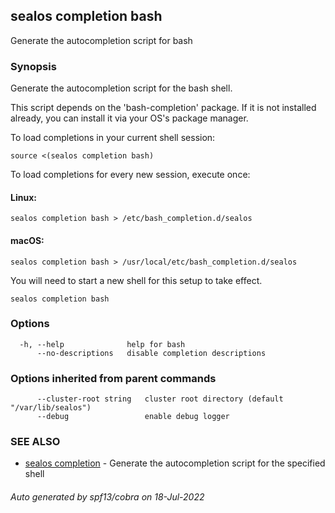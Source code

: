 ## sealos completion bash

Generate the autocompletion script for bash

### Synopsis

Generate the autocompletion script for the bash shell.

This script depends on the 'bash-completion' package.
If it is not installed already, you can install it via your OS's package manager.

To load completions in your current shell session:

	source <(sealos completion bash)

To load completions for every new session, execute once:

#### Linux:

	sealos completion bash > /etc/bash_completion.d/sealos

#### macOS:

	sealos completion bash > /usr/local/etc/bash_completion.d/sealos

You will need to start a new shell for this setup to take effect.


```
sealos completion bash
```

### Options

```
  -h, --help              help for bash
      --no-descriptions   disable completion descriptions
```

### Options inherited from parent commands

```
      --cluster-root string   cluster root directory (default "/var/lib/sealos")
      --debug                 enable debug logger
```

### SEE ALSO

* [sealos completion](sealos_completion.md)	 - Generate the autocompletion script for the specified shell

###### Auto generated by spf13/cobra on 18-Jul-2022
